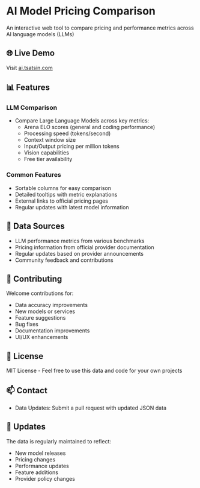 # AI Model Pricing Comparison

An interactive web tool to compare pricing and performance metrics across AI language models (LLMs)
<!-- and Speech-to-Text (STT) services. -->

## 🌐 Live Demo
Visit [ai.tsatsin.com](https://ai.tsatsin.com/)

## 📊 Features

### LLM Comparison
- Compare Large Language Models across key metrics:
  - Arena ELO scores (general and coding performance)
  - Processing speed (tokens/second)
  - Context window size
  - Input/Output pricing per million tokens
  - Vision capabilities
  - Free tier availability
<!-- - Interactive cost calculator with adjustable monthly token usage -->
<!-- - Real-time cost estimates based on input/output token volume -->

<!-- ### Speech-to-Text Comparison
- Compare STT services across important metrics:
  - Per-minute and per-hour pricing
  - Real-time transcription capabilities
  - Supported languages
  - Free quota options
  - Usage limits and restrictions
- Interactive time-based calculator with:
  - Customizable duration (days, hours, minutes)
  - Preset durations (1h call, 8h day, work week, full month)
  - Real-time cost estimates -->

### Common Features
- Sortable columns for easy comparison
- Detailed tooltips with metric explanations
- External links to official pricing pages
- Regular updates with latest model information
<!-- - Mobile-responsive design -->
<!-- - Keyboard navigation support -->

## 🔄 Data Sources
- LLM performance metrics from various benchmarks
- Pricing information from official provider documentation
- Regular updates based on provider announcements
- Community feedback and contributions

## 🤝 Contributing
Welcome contributions for:
- Data accuracy improvements
- New models or services
- Feature suggestions
- Bug fixes
- Documentation improvements
- UI/UX enhancements

## 📝 License
MIT License - Feel free to use this data and code for your own projects

## 📫 Contact
- Data Updates: Submit a pull request with updated JSON data

## 🔄 Updates
The data is regularly maintained to reflect:
- New model releases
- Pricing changes
- Performance updates
- Feature additions
- Provider policy changes
